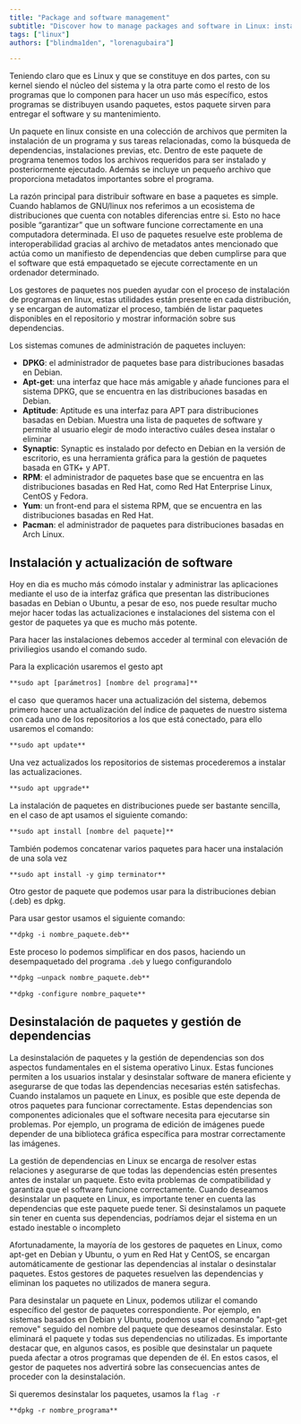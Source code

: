 ```yaml
---
title: "Package and software management"
subtitle: "Discover how to manage packages and software in Linux: installation, update, uninstallation and dependency management efficiently and safely."
tags: ["linux"]
authors: ["blindma1den", "lorenagubaira"]

---
```


Teniendo claro que es Linux y que se constituye en dos partes, con su kernel siendo el núcleo del sistema y la otra parte como el resto de los programas que lo componen para hacer un uso más específico, estos programas se distribuyen usando paquetes, estos paquete sirven para entregar el software y su mantenimiento.

Un paquete en linux consiste en una colección de archivos que permiten la instalación de un programa y sus tareas relacionadas, como la búsqueda de dependencias, instalaciones previas, etc. Dentro de este paquete de programa tenemos todos los archivos requeridos para ser instalado y posteriormente ejecutado. Además se incluye un pequeño archivo que proporciona metadatos importantes sobre el programa.

La razón principal para distribuir software en base a paquetes es simple. Cuando hablamos de GNU/linux nos referimos a un ecosistema de distribuciones que cuenta con notables diferencias entre si. Esto no hace posible “garantizar” que un software funcione correctamente en una computadora determinada. El uso de paquetes resuelve este problema de interoperabilidad gracias al archivo de metadatos antes mencionado que actúa como un manifiesto de dependencias que deben cumplirse para que el software que está empaquetado se ejecute correctamente en un ordenador determinado.

Los gestores de paquetes nos pueden ayudar con el proceso de instalación de programas en linux, estas utilidades están presente en cada distribución, y se encargan de automatizar el proceso, también de listar paquetes disponibles en el repositorio y mostrar información sobre sus dependencias.

Los sistemas comunes de administración de paquetes incluyen:

- **DPKG**: el administrador de paquetes base para distribuciones basadas en Debian.
- **Apt-get**: una interfaz que hace más amigable y añade funciones para el sistema DPKG, que se encuentra en las distribuciones basadas en Debian.
- **Aptitude**: Aptitude es una interfaz para APT para distribuciones basadas en Debian. Muestra una lista de paquetes de software y permite al usuario elegir de modo interactivo cuáles desea instalar o eliminar
- **Synaptic**: Synaptic es instalado por defecto en Debian en la versión de escritorio, es una herramienta gráfica para la gestión de paquetes basada en GTK+ y APT.
- **RPM**: el administrador de paquetes base que se encuentra en las distribuciones basadas en Red Hat, como Red Hat Enterprise Linux, CentOS y Fedora.
- **Yum**: un front-end para el sistema RPM, que se encuentra en las distribuciones basadas en Red Hat.
- **Pacman**: el administrador de paquetes para distribuciones basadas en Arch Linux.

## Instalación y actualización de software

Hoy en dia es mucho más cómodo instalar y administrar las aplicaciones mediante el uso de ia interfaz gráfica que presentan las distribuciones basadas en Debian o Ubuntu, a pesar de eso, nos puede resultar mucho mejor hacer todas las actualizaciones e instalaciones del sistema con el gestor de paquetes ya que es mucho más potente.

Para hacer las instalaciones debemos acceder al terminal con elevación de priviliegios usando el comando sudo.

Para la explicación usaremos el gesto apt

```markdown
**sudo apt [parámetros] [nombre del programa]**
```

el caso  que queramos hacer una actualización del sistema, debemos primero hacer una actualización del índice de paquetes de nuestro sistema con cada uno de los repositorios a los que está conectado, para ello usaremos el comando:

```markdown
**sudo apt update**
```

Una vez actualizados los repositorios de sistemas procederemos a instalar las actualizaciones.

```markdown
**sudo apt upgrade**
```

La instalación de paquetes en distribuciones puede ser bastante sencilla, en el caso de apt usamos el siguiente comando:

```markdown
**sudo apt install [nombre del paquete]**
```

También podemos concatenar varios paquetes para hacer una instalación de una sola vez

```markdown
**sudo apt install -y gimp terminator**
```

Otro gestor de paquete que podemos usar para la distribuciones debian (.deb) es dpkg.

Para usar gestor usamos el siguiente comando:

```markdown
**dpkg -i nombre_paquete.deb**
```

Este proceso lo podemos simplificar en dos pasos, haciendo un desempaquetado del programa `.deb` y luego configurandolo

```markdown
**dpkg –unpack nombre_paquete.deb**
```

```markdown
**dpkg -configure nombre_paquete**
```

## Desinstalación de paquetes y gestión de dependencias

La desinstalación de paquetes y la gestión de dependencias son dos aspectos fundamentales en el sistema operativo Linux. Estas funciones permiten a los usuarios instalar y desinstalar software de manera eficiente y asegurarse de que todas las dependencias necesarias estén satisfechas.
Cuando instalamos un paquete en Linux, es posible que este dependa de otros paquetes para funcionar correctamente. Estas dependencias son componentes adicionales que el software necesita para ejecutarse sin problemas. Por ejemplo, un programa de edición de imágenes puede depender de una biblioteca gráfica específica para mostrar correctamente las imágenes.

La gestión de dependencias en Linux se encarga de resolver estas relaciones y asegurarse de que todas las dependencias estén presentes antes de instalar un paquete. Esto evita problemas de compatibilidad y garantiza que el software funcione correctamente.
Cuando deseamos desinstalar un paquete en Linux, es importante tener en cuenta las dependencias que este paquete puede tener. Si desinstalamos un paquete sin tener en cuenta sus dependencias, podríamos dejar el sistema en un estado inestable o incompleto

Afortunadamente, la mayoría de los gestores de paquetes en Linux, como apt-get en Debian y Ubuntu, o yum en Red Hat y CentOS, se encargan automáticamente de gestionar las dependencias al instalar o desinstalar paquetes. Estos gestores de paquetes resuelven las dependencias y eliminan los paquetes no utilizados de manera segura.

Para desinstalar un paquete en Linux, podemos utilizar el comando específico del gestor de paquetes correspondiente. Por ejemplo, en sistemas basados en Debian y Ubuntu, podemos usar el comando "apt-get remove" seguido del nombre del paquete que deseamos desinstalar. Esto eliminará el paquete y todas sus dependencias no utilizadas.
Es importante destacar que, en algunos casos, es posible que desinstalar un paquete pueda afectar a otros programas que dependen de él. En estos casos, el gestor de paquetes nos advertirá sobre las consecuencias antes de proceder con la desinstalación.

Si queremos desinstalar los paquetes, usamos la `flag -r`

```markdown
**dpkg -r nombre_programa**
```

